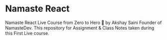# Namaste React
Namaste React Live Course from Zero to Hero 🚀 by Akshay Saini Founder of NamasteDev. This repository for Assignment & Class Notes taken during this First Live course.
